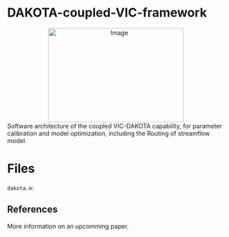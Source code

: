 # DAKOTA-coupled-VIC-framework
<div style="text-align: center;">
<img src="https://github.com/1iuyu/DAKOTA-coupled-VIC-framework/assets/145678619/2495253d-0f75-497d-a670-ddd0e3472502" alt="Image" width="314" height="218">
</div>
Software architecture of the coupled VIC-DAKOTA capability, for parameter calibration and model optimization, including the Routing of streamflow model.

# Files
`dakota.m`:




References
----------
More information on an upcomming paper.
